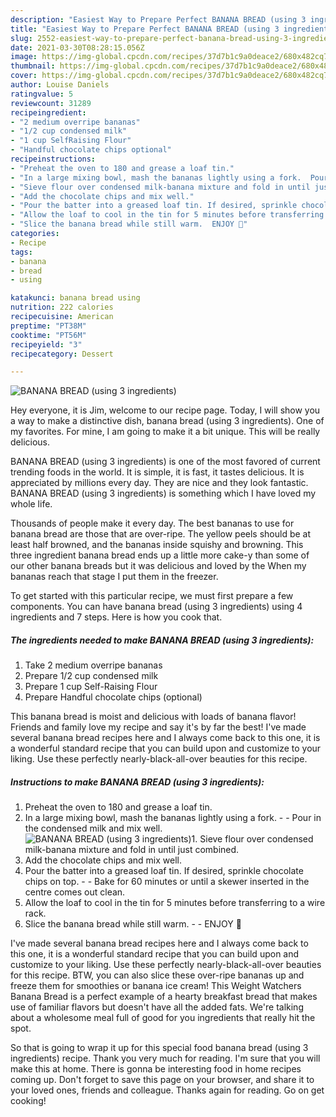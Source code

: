 ```yaml
---
description: "Easiest Way to Prepare Perfect BANANA BREAD (using 3 ingredients)"
title: "Easiest Way to Prepare Perfect BANANA BREAD (using 3 ingredients)"
slug: 2552-easiest-way-to-prepare-perfect-banana-bread-using-3-ingredients
date: 2021-03-30T08:28:15.056Z
image: https://img-global.cpcdn.com/recipes/37d7b1c9a0deace2/680x482cq70/banana-bread-using-3-ingredients-recipe-main-photo.jpg
thumbnail: https://img-global.cpcdn.com/recipes/37d7b1c9a0deace2/680x482cq70/banana-bread-using-3-ingredients-recipe-main-photo.jpg
cover: https://img-global.cpcdn.com/recipes/37d7b1c9a0deace2/680x482cq70/banana-bread-using-3-ingredients-recipe-main-photo.jpg
author: Louise Daniels
ratingvalue: 5
reviewcount: 31289
recipeingredient:
- "2 medium overripe bananas"
- "1/2 cup condensed milk"
- "1 cup SelfRaising Flour"
- "Handful chocolate chips optional"
recipeinstructions:
- "Preheat the oven to 180 and grease a loaf tin."
- "In a large mixing bowl, mash the bananas lightly using a fork.  Pour in the condensed milk and mix well."
- "Sieve flour over condensed milk-banana mixture and fold in until just combined."
- "Add the chocolate chips and mix well."
- "Pour the batter into a greased loaf tin. If desired, sprinkle chocolate chips on top.  Bake for 60 minutes or until a skewer inserted in the centre comes out clean."
- "Allow the loaf to cool in the tin for 5 minutes before transferring to a wire rack."
- "Slice the banana bread while still warm.  ENJOY 🌹"
categories:
- Recipe
tags:
- banana
- bread
- using

katakunci: banana bread using 
nutrition: 222 calories
recipecuisine: American
preptime: "PT38M"
cooktime: "PT56M"
recipeyield: "3"
recipecategory: Dessert

---
```



![BANANA BREAD (using 3 ingredients)](https://img-global.cpcdn.com/recipes/37d7b1c9a0deace2/680x482cq70/banana-bread-using-3-ingredients-recipe-main-photo.jpg)

Hey everyone, it is Jim, welcome to our recipe page. Today, I will show you a way to make a distinctive dish, banana bread (using 3 ingredients). One of my favorites. For mine, I am going to make it a bit unique. This will be really delicious.

BANANA BREAD (using 3 ingredients) is one of the most favored of current trending foods in the world. It is simple, it is fast, it tastes delicious. It is appreciated by millions every day. They are nice and they look fantastic. BANANA BREAD (using 3 ingredients) is something which I have loved my whole life.

Thousands of people make it every day. The best bananas to use for banana bread are those that are over-ripe. The yellow peels should be at least half browned, and the bananas inside squishy and browning. This three ingredient banana bread ends up a little more cake-y than some of our other banana breads but it was delicious and loved by the When my bananas reach that stage I put them in the freezer.


To get started with this particular recipe, we must first prepare a few components. You can have banana bread (using 3 ingredients) using 4 ingredients and 7 steps. Here is how you cook that.

<!--inarticleads1-->

##### The ingredients needed to make BANANA BREAD (using 3 ingredients):

1. Take 2 medium overripe bananas
1. Prepare 1/2 cup condensed milk
1. Prepare 1 cup Self-Raising Flour
1. Prepare Handful chocolate chips (optional)


This banana bread is moist and delicious with loads of banana flavor! Friends and family love my recipe and say it&#39;s by far the best! I&#39;ve made several banana bread recipes here and I always come back to this one, it is a wonderful standard recipe that you can build upon and customize to your liking. Use these perfectly nearly-black-all-over beauties for this recipe. 

<!--inarticleads2-->

##### Instructions to make BANANA BREAD (using 3 ingredients):

1. Preheat the oven to 180 and grease a loaf tin.
1. In a large mixing bowl, mash the bananas lightly using a fork. -  - Pour in the condensed milk and mix well.
<img src="https://img-global.cpcdn.com/steps/7af8b62725a45205/160x128cq70/banana-bread-using-3-ingredients-recipe-step-2-photo.jpg" alt="BANANA BREAD (using 3 ingredients)">1. Sieve flour over condensed milk-banana mixture and fold in until just combined.
1. Add the chocolate chips and mix well.
1. Pour the batter into a greased loaf tin. If desired, sprinkle chocolate chips on top. -  - Bake for 60 minutes or until a skewer inserted in the centre comes out clean.
1. Allow the loaf to cool in the tin for 5 minutes before transferring to a wire rack.
1. Slice the banana bread while still warm. -  - ENJOY 🌹


I&#39;ve made several banana bread recipes here and I always come back to this one, it is a wonderful standard recipe that you can build upon and customize to your liking. Use these perfectly nearly-black-all-over beauties for this recipe. BTW, you can also slice these over-ripe bananas up and freeze them for smoothies or banana ice cream! This Weight Watchers Banana Bread is a perfect example of a hearty breakfast bread that makes use of familiar flavors but doesn&#39;t have all the added fats. We&#39;re talking about a wholesome meal full of good for you ingredients that really hit the spot. 

So that is going to wrap it up for this special food banana bread (using 3 ingredients) recipe. Thank you very much for reading. I'm sure that you will make this at home. There is gonna be interesting food in home recipes coming up. Don't forget to save this page on your browser, and share it to your loved ones, friends and colleague. Thanks again for reading. Go on get cooking!
